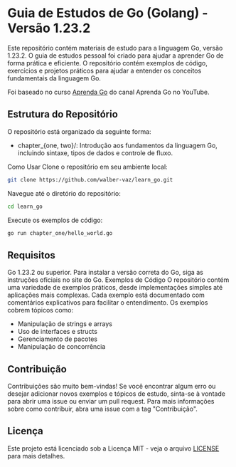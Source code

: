 # Guia de Estudos de Go (Golang) - Versão 1.23.2

Este repositório contém materiais de estudo para a linguagem Go, versão 1.23.2. O guia de estudos pessoal foi criado para ajudar a aprender Go de forma prática e eficiente. O repositório contém exemplos de código, exercícios e projetos práticos para ajudar a entender os conceitos fundamentais da linguagem Go.

Foi baseado no curso [Aprenda Go](https://www.youtube.com/playlist?list=PLCKpcjBB_VlBsxJ9IseNxFllf-UFEXOdg) do canal Aprenda Go no YouTube.

## Estrutura do Repositório

O repositório está organizado da seguinte forma:

- chapter_{one, two}/: Introdução aos fundamentos da linguagem Go, incluindo sintaxe, tipos de dados e controle de fluxo.

Como Usar
Clone o repositório em seu ambiente local:

```bash
git clone https://github.com/walber-vaz/learn_go.git
```

Navegue até o diretório do repositório:

```bash
cd learn_go
```

Execute os exemplos de código:

```bash
go run chapter_one/hello_world.go
```

## Requisitos

Go 1.23.2 ou superior.
Para instalar a versão correta do Go, siga as instruções oficiais no site do Go.
Exemplos de Código
O repositório contém uma variedade de exemplos práticos, desde implementações simples até aplicações mais complexas. Cada exemplo está documentado com comentários explicativos para facilitar o entendimento. Os exemplos cobrem tópicos como:

- Manipulação de strings e arrays
- Uso de interfaces e structs
- Gerenciamento de pacotes
- Manipulação de concorrência

## Contribuição

Contribuições são muito bem-vindas! Se você encontrar algum erro ou desejar adicionar novos exemplos e tópicos de estudo, sinta-se à vontade para abrir uma issue ou enviar um pull request. Para mais informações sobre como contribuir, abra uma issue com a tag "Contribuição".

## Licença

Este projeto está licenciado sob a Licença MIT - veja o arquivo [LICENSE]('LICENSE') para mais detalhes.
